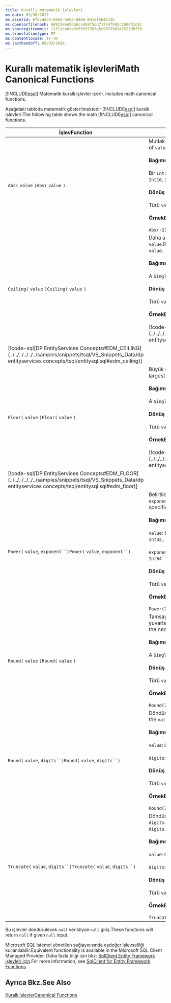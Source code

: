 ```yaml
---
title: Kurallı matematik işlevleri
ms.date: 03/30/2017
ms.assetid: 6f6cddc6-b561-4ebe-84b6-841ef5b4113b
ms.openlocfilehash: 9d823eb45babca4b8f5dd717b4fb92c1984d1c8c
ms.sourcegitcommit: 11f11ca6cefe555972b3a5c99729d1a7523d8f50
ms.translationtype: MT
ms.contentlocale: tr-TR
ms.lasthandoff: 05/03/2018
---
```

# <a name="math-canonical-functions"></a><span data-ttu-id="a4c6d-102">Kurallı matematik işlevleri</span><span class="sxs-lookup"><span data-stu-id="a4c6d-102">Math Canonical Functions</span></span>
[!INCLUDE[esql](../../../../../../includes/esql-md.md)]<span data-ttu-id="a4c6d-103"> Matematik kurallı işlevler içerir.</span><span class="sxs-lookup"><span data-stu-id="a4c6d-103"> includes math canonical functions.</span></span>  
  
 <span data-ttu-id="a4c6d-104">Aşağıdaki tabloda matematik gösterilmektedir [!INCLUDE[esql](../../../../../../includes/esql-md.md)] kurallı işlevleri.</span><span class="sxs-lookup"><span data-stu-id="a4c6d-104">The following table shows the math [!INCLUDE[esql](../../../../../../includes/esql-md.md)] canonical functions.</span></span>  
  
|<span data-ttu-id="a4c6d-105">İşlev</span><span class="sxs-lookup"><span data-stu-id="a4c6d-105">Function</span></span>|<span data-ttu-id="a4c6d-106">Açıklama</span><span class="sxs-lookup"><span data-stu-id="a4c6d-106">Description</span></span>|  
|--------------|-----------------|  
|<span data-ttu-id="a4c6d-107">`Abs(` `value` `)`</span><span class="sxs-lookup"><span data-stu-id="a4c6d-107">`Abs(` `value` `)`</span></span>|<span data-ttu-id="a4c6d-108">Mutlak değerini döndürür `value`.</span><span class="sxs-lookup"><span data-stu-id="a4c6d-108">Returns the absolute value of `value`.</span></span><br /><br /> <span data-ttu-id="a4c6d-109">**Bağımsız Değişkenler**</span><span class="sxs-lookup"><span data-stu-id="a4c6d-109">**Arguments**</span></span><br /><br /> <span data-ttu-id="a4c6d-110">Bir `Int16`, `Int32`, `Int64`, `Byte`, `Single`, `Double`, ve `Decimal`.</span><span class="sxs-lookup"><span data-stu-id="a4c6d-110">An `Int16`, `Int32`, `Int64`, `Byte`, `Single`, `Double`, and `Decimal`.</span></span><br /><br /> <span data-ttu-id="a4c6d-111">**Dönüş değeri**</span><span class="sxs-lookup"><span data-stu-id="a4c6d-111">**Return Value**</span></span><br /><br /> <span data-ttu-id="a4c6d-112">Türü `value`.</span><span class="sxs-lookup"><span data-stu-id="a4c6d-112">The type of `value`.</span></span><br /><br /> <span data-ttu-id="a4c6d-113">**Örnek**</span><span class="sxs-lookup"><span data-stu-id="a4c6d-113">**Example**</span></span><br /><br /> `Abs(-2)`|  
|<span data-ttu-id="a4c6d-114">`Ceiling(` `value` `)`</span><span class="sxs-lookup"><span data-stu-id="a4c6d-114">`Ceiling(` `value` `)`</span></span>|<span data-ttu-id="a4c6d-115">Daha az değil en küçük tamsayıyı döndürür daha `value`.</span><span class="sxs-lookup"><span data-stu-id="a4c6d-115">Returns the smallest integer that is not less than `value`.</span></span><br /><br /> <span data-ttu-id="a4c6d-116">**Bağımsız Değişkenler**</span><span class="sxs-lookup"><span data-stu-id="a4c6d-116">**Arguments**</span></span><br /><br /> <span data-ttu-id="a4c6d-117">A `Single`, `Double`, ve `Decimal`.</span><span class="sxs-lookup"><span data-stu-id="a4c6d-117">A `Single`, `Double`, and `Decimal`.</span></span><br /><br /> <span data-ttu-id="a4c6d-118">**Dönüş değeri**</span><span class="sxs-lookup"><span data-stu-id="a4c6d-118">**Return Value**</span></span><br /><br /> <span data-ttu-id="a4c6d-119">Türü `value`.</span><span class="sxs-lookup"><span data-stu-id="a4c6d-119">The type of `value`.</span></span><br /><br /> <span data-ttu-id="a4c6d-120">**Örnek**</span><span class="sxs-lookup"><span data-stu-id="a4c6d-120">**Example**</span></span><br /><br /> [!code-csharp[DP EntityServices Concepts#EDM_CEILING](../../../../../../samples/snippets/csharp/VS_Snippets_Data/dp entityservices concepts/cs/entitysql.cs#edm_ceiling)]
 [!code-sql[DP EntityServices Concepts#EDM_CEILING](../../../../../../samples/snippets/tsql/VS_Snippets_Data/dp entityservices concepts/tsql/entitysql.sql#edm_ceiling)]|  
|<span data-ttu-id="a4c6d-121">`Floor(` `value` `)`</span><span class="sxs-lookup"><span data-stu-id="a4c6d-121">`Floor(` `value` `)`</span></span>|<span data-ttu-id="a4c6d-122">Büyük değil en büyük tamsayıyı döndürür `value`.</span><span class="sxs-lookup"><span data-stu-id="a4c6d-122">Returns the largest integer that is not greater than `value`.</span></span><br /><br /> <span data-ttu-id="a4c6d-123">**Bağımsız Değişkenler**</span><span class="sxs-lookup"><span data-stu-id="a4c6d-123">**Arguments**</span></span><br /><br /> <span data-ttu-id="a4c6d-124">A `Single`, `Double`, ve `Decimal`.</span><span class="sxs-lookup"><span data-stu-id="a4c6d-124">A `Single`, `Double`, and `Decimal`.</span></span><br /><br /> <span data-ttu-id="a4c6d-125">**Dönüş değeri**</span><span class="sxs-lookup"><span data-stu-id="a4c6d-125">**Return Value**</span></span><br /><br /> <span data-ttu-id="a4c6d-126">Türü `value`.</span><span class="sxs-lookup"><span data-stu-id="a4c6d-126">The type of `value`.</span></span><br /><br /> <span data-ttu-id="a4c6d-127">**Örnek**</span><span class="sxs-lookup"><span data-stu-id="a4c6d-127">**Example**</span></span><br /><br /> [!code-csharp[DP EntityServices Concepts#EDM_FLOOR](../../../../../../samples/snippets/csharp/VS_Snippets_Data/dp entityservices concepts/cs/entitysql.cs#edm_floor)]
 [!code-sql[DP EntityServices Concepts#EDM_FLOOR](../../../../../../samples/snippets/tsql/VS_Snippets_Data/dp entityservices concepts/tsql/entitysql.sql#edm_floor)]|  
|<span data-ttu-id="a4c6d-128">`Power(` `value`, `exponent``)`</span><span class="sxs-lookup"><span data-stu-id="a4c6d-128">`Power(` `value`, `exponent``)`</span></span>|<span data-ttu-id="a4c6d-129">Belirtilen sonucunu döndürür `value` belirtilen `exponent`.</span><span class="sxs-lookup"><span data-stu-id="a4c6d-129">Returns the result of the specified `value` to the specified `exponent`.</span></span><br /><br /> <span data-ttu-id="a4c6d-130">**Bağımsız Değişkenler**</span><span class="sxs-lookup"><span data-stu-id="a4c6d-130">**Arguments**</span></span><br /><br /> <span data-ttu-id="a4c6d-131">`value`: Bir `Int32, Int64, Double`, veya `Decimal`.</span><span class="sxs-lookup"><span data-stu-id="a4c6d-131">`value`: An `Int32, Int64, Double`, or `Decimal`.</span></span><br /><br /> <span data-ttu-id="a4c6d-132">`exponent`: Bir `Int64``, Double`, veya `Decimal`.</span><span class="sxs-lookup"><span data-stu-id="a4c6d-132">`exponent`: An `Int64``, Double`, or `Decimal`.</span></span><br /><br /> <span data-ttu-id="a4c6d-133">**Dönüş değeri**</span><span class="sxs-lookup"><span data-stu-id="a4c6d-133">**Return Value**</span></span><br /><br /> <span data-ttu-id="a4c6d-134">Türü `value`.</span><span class="sxs-lookup"><span data-stu-id="a4c6d-134">The type of `value`.</span></span><br /><br /> <span data-ttu-id="a4c6d-135">**Örnek**</span><span class="sxs-lookup"><span data-stu-id="a4c6d-135">**Example**</span></span><br /><br /> `Power(748.58,2)`|  
|<span data-ttu-id="a4c6d-136">`Round(` `value` `)`</span><span class="sxs-lookup"><span data-stu-id="a4c6d-136">`Round(` `value` `)`</span></span>|<span data-ttu-id="a4c6d-137">Tamsayı kısmını döndürür `value`, en yakın tamsayıya yuvarlanır.</span><span class="sxs-lookup"><span data-stu-id="a4c6d-137">Returns the integer portion of `value`, rounded to the nearest integer.</span></span><br /><br /> <span data-ttu-id="a4c6d-138">**Bağımsız Değişkenler**</span><span class="sxs-lookup"><span data-stu-id="a4c6d-138">**Arguments**</span></span><br /><br /> <span data-ttu-id="a4c6d-139">A `Single`, `Double`, ve `Decimal`.</span><span class="sxs-lookup"><span data-stu-id="a4c6d-139">A `Single`, `Double`, and `Decimal`.</span></span><br /><br /> <span data-ttu-id="a4c6d-140">**Dönüş değeri**</span><span class="sxs-lookup"><span data-stu-id="a4c6d-140">**Return Value**</span></span><br /><br /> <span data-ttu-id="a4c6d-141">Türü `value`.</span><span class="sxs-lookup"><span data-stu-id="a4c6d-141">The type of `value`.</span></span><br /><br /> <span data-ttu-id="a4c6d-142">**Örnek**</span><span class="sxs-lookup"><span data-stu-id="a4c6d-142">**Example**</span></span><br /><br /> `Round(748.58)`|  
|<span data-ttu-id="a4c6d-143">`Round(` `value`, `digits``)`</span><span class="sxs-lookup"><span data-stu-id="a4c6d-143">`Round(` `value`, `digits``)`</span></span>|<span data-ttu-id="a4c6d-144">Döndürür `value`, yuvarlanır yakın belirtilen `digits`.</span><span class="sxs-lookup"><span data-stu-id="a4c6d-144">Returns the `value`, rounded to the nearest specified `digits`.</span></span><br /><br /> <span data-ttu-id="a4c6d-145">**Bağımsız Değişkenler**</span><span class="sxs-lookup"><span data-stu-id="a4c6d-145">**Arguments**</span></span><br /><br /> <span data-ttu-id="a4c6d-146">`value`: `Double` veya `Decimal`.</span><span class="sxs-lookup"><span data-stu-id="a4c6d-146">`value`: `Double` or `Decimal`.</span></span><br /><br /> <span data-ttu-id="a4c6d-147">`digits`: `Int16` veya `Int32`.</span><span class="sxs-lookup"><span data-stu-id="a4c6d-147">`digits`: `Int16` or `Int32`.</span></span><br /><br /> <span data-ttu-id="a4c6d-148">**Dönüş değeri**</span><span class="sxs-lookup"><span data-stu-id="a4c6d-148">**Return Value**</span></span><br /><br /> <span data-ttu-id="a4c6d-149">Türü `value`.</span><span class="sxs-lookup"><span data-stu-id="a4c6d-149">The type of `value`.</span></span><br /><br /> <span data-ttu-id="a4c6d-150">**Örnek**</span><span class="sxs-lookup"><span data-stu-id="a4c6d-150">**Example**</span></span><br /><br /> `Round(748.58,1)`|  
|<span data-ttu-id="a4c6d-151">`Truncate(` `value`, `digits``)`</span><span class="sxs-lookup"><span data-stu-id="a4c6d-151">`Truncate(` `value`, `digits``)`</span></span>|<span data-ttu-id="a4c6d-152">Döndürür `value`ve kesilmiş için en yakın belirtilen `digits`.</span><span class="sxs-lookup"><span data-stu-id="a4c6d-152">Returns the `value`, truncated to the nearest specified `digits`.</span></span><br /><br /> <span data-ttu-id="a4c6d-153">**Bağımsız Değişkenler**</span><span class="sxs-lookup"><span data-stu-id="a4c6d-153">**Arguments**</span></span><br /><br /> <span data-ttu-id="a4c6d-154">`value`: `Double` veya `Decimal`.</span><span class="sxs-lookup"><span data-stu-id="a4c6d-154">`value`: `Double` or `Decimal`.</span></span><br /><br /> <span data-ttu-id="a4c6d-155">`digits`: `Int16` veya `Int32`.</span><span class="sxs-lookup"><span data-stu-id="a4c6d-155">`digits`: `Int16` or `Int32`.</span></span><br /><br /> <span data-ttu-id="a4c6d-156">**Dönüş değeri**</span><span class="sxs-lookup"><span data-stu-id="a4c6d-156">**Return Value**</span></span><br /><br /> <span data-ttu-id="a4c6d-157">Türü `value`.</span><span class="sxs-lookup"><span data-stu-id="a4c6d-157">The type of `value`.</span></span><br /><br /> <span data-ttu-id="a4c6d-158">**Örnek**</span><span class="sxs-lookup"><span data-stu-id="a4c6d-158">**Example**</span></span><br /><br /> `Truncate(748.58,1)`|  
  
 <span data-ttu-id="a4c6d-159">Bu işlevler döndürülecek `null` verildiyse `null` giriş.</span><span class="sxs-lookup"><span data-stu-id="a4c6d-159">These functions will return `null` if given `null` input.</span></span>  
  
 <span data-ttu-id="a4c6d-160">Microsoft SQL istemci yönetilen sağlayıcısında eşdeğer işlevselliği kullanılabilir.</span><span class="sxs-lookup"><span data-stu-id="a4c6d-160">Equivalent functionality is available in the Microsoft SQL Client Managed Provider.</span></span> <span data-ttu-id="a4c6d-161">Daha fazla bilgi için bkz: [SqlClient Entity Framework işlevleri için](../../../../../../docs/framework/data/adonet/ef/sqlclient-for-ef-functions.md).</span><span class="sxs-lookup"><span data-stu-id="a4c6d-161">For more information, see [SqlClient for Entity Framework Functions](../../../../../../docs/framework/data/adonet/ef/sqlclient-for-ef-functions.md).</span></span>  
  
## <a name="see-also"></a><span data-ttu-id="a4c6d-162">Ayrıca Bkz.</span><span class="sxs-lookup"><span data-stu-id="a4c6d-162">See Also</span></span>  
 [<span data-ttu-id="a4c6d-163">Kurallı İşlevler</span><span class="sxs-lookup"><span data-stu-id="a4c6d-163">Canonical Functions</span></span>](../../../../../../docs/framework/data/adonet/ef/language-reference/canonical-functions.md)
